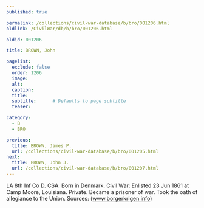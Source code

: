```yaml
---
published: true

permalink: /collections/civil-war-database/b/bro/001206.html
oldlink: /CivilWar/db/b/bro/001206.html

oldid: 001206

title: BROWN, John

pagelist:
  exclude: false
  order: 1206
  image: 
  alt:
  caption:
  title:
  subtitle:      # Defaults to page subtitle
  teaser:

category: 
  - B 
  - BRO

previous:
  title: BROWN, James P.
  url: /collections/civil-war-database/b/bro/001205.html  
next:
  title: BROWN, John J.
  url: /collections/civil-war-database/b/bro/001207.html   
---
```

LA 8th Inf Co D. CSA. Born in Denmark. Civil War: Enlisted 23 Jun 1861 at Camp Moore, Louisiana. Private. Became a prisoner of war. Took the oath of allegiance to the Union. Sources: (www.borgerkrigen.info)